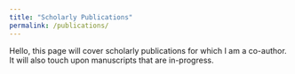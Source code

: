 ```yaml
---
title: "Scholarly Publications"
permalink: /publications/
---
```



Hello, this page will cover scholarly publications for which I am a co-author. It will also touch upon manuscripts that are in-progress.
